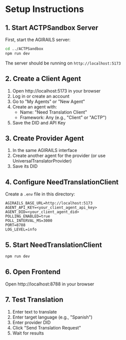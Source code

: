 # Setup Instructions

## 1. Start ACTPSandbox Server

First, start the AGIRAILS server:

```bash
cd ../ACTPSandbox
npm run dev
```

The server should be running on `http://localhost:5173`

## 2. Create a Client Agent

1. Open http://localhost:5173 in your browser
2. Log in or create an account
3. Go to "My Agents" or "New Agent"
4. Create an agent with:
   - Name: "Need Translation Client"
   - Framework: Any (e.g., "Client" or "ACTP")
5. Save the DID and API Key

## 3. Create Provider Agent

1. In the same AGIRAILS interface
2. Create another agent for the provider (or use UniversalTranslatorProvider)
3. Save its DID

## 4. Configure NeedTranslationClient

Create a `.env` file in this directory:

```env
AGIRAILS_BASE_URL=http://localhost:5173
AGENT_API_KEY=<your_client_agent_api_key>
AGENT_DID=<your_client_agent_did>
POLLING_ENABLED=true
POLL_INTERVAL_MS=3000
PORT=8788
LOG_LEVEL=info
```

## 5. Start NeedTranslationClient

```bash
npm run dev
```

## 6. Open Frontend

Open http://localhost:8788 in your browser

## 7. Test Translation

1. Enter text to translate
2. Enter target language (e.g., "Spanish")
3. Enter provider DID
4. Click "Send Translation Request"
5. Wait for results
